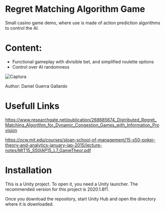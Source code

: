# Regret Matching Algorithm Game
Small casino game demo, where use is made of action prediction algorithms to control the AI.

# Content:
- Functional gameplay with divisible bet, and simplified roulette options
- Control over AI randomness 

![Captura](https://user-images.githubusercontent.com/61831013/125993280-5d8168f0-4143-42ab-affe-2c54b34e6709.PNG)

Author: Daniel Guerra Gallardo

# Usefull Links

https://www.researchgate.net/publication/268685674_Distributed_Regret_Matching_Algorithm_for_Dynamic_Congestion_Games_with_Information_Provision

https://ocw.mit.edu/courses/sloan-school-of-management/15-s50-poker-theory-and-analytics-january-iap-2015/lecture-notes/MIT15_S50IAP15_L7_GameTheor.pdf

# Installation
This is a Unity project. To open it, you need a Unity launcher. 
The recommended version for this project is 2020.1.8f1.

Once you download the repository, start Unity Hub and open the directory where it is downloaded.
    

